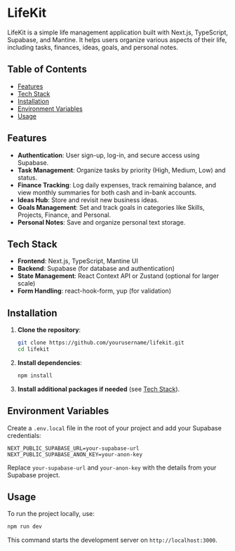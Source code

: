 # LifeKit

LifeKit is a simple life management application built with Next.js, TypeScript, Supabase, and Mantine. It helps users organize various aspects of their life, including tasks, finances, ideas, goals, and personal notes.

## Table of Contents

- [Features](#features)
- [Tech Stack](#tech-stack)
- [Installation](#installation)
- [Environment Variables](#environment-variables)
- [Usage](#usage)

## Features

- **Authentication**: User sign-up, log-in, and secure access using Supabase.
- **Task Management**: Organize tasks by priority (High, Medium, Low) and status.
- **Finance Tracking**: Log daily expenses, track remaining balance, and view monthly summaries for both cash and in-bank accounts.
- **Ideas Hub**: Store and revisit new business ideas.
- **Goals Management**: Set and track goals in categories like Skills, Projects, Finance, and Personal.
- **Personal Notes**: Save and organize personal text storage.

## Tech Stack

- **Frontend**: Next.js, TypeScript, Mantine UI
- **Backend**: Supabase (for database and authentication)
- **State Management**: React Context API or Zustand (optional for larger scale)
- **Form Handling**: react-hook-form, yup (for validation)

## Installation

1. **Clone the repository**:

   ```bash
   git clone https://github.com/yourusername/lifekit.git
   cd lifekit
   ```

2. **Install dependencies**:

   ```bash
   npm install
   ```

3. **Install additional packages if needed** (see [Tech Stack](#tech-stack)).

## Environment Variables

Create a `.env.local` file in the root of your project and add your Supabase credentials:

```env
NEXT_PUBLIC_SUPABASE_URL=your-supabase-url
NEXT_PUBLIC_SUPABASE_ANON_KEY=your-anon-key
```

Replace `your-supabase-url` and `your-anon-key` with the details from your Supabase project.

## Usage

To run the project locally, use:

```bash
npm run dev
```

This command starts the development server on `http://localhost:3000`.
